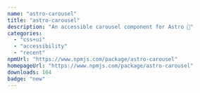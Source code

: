 ```yaml
---
name: "astro-carousel"
title: "astro-carousel"
description: "An accessible carousel component for Astro 🚀"
categories:
  - "css+ui"
  - "accessibility"
  - "recent"
npmUrl: "https://www.npmjs.com/package/astro-carousel"
homepageUrl: "https://www.npmjs.com/package/astro-carousel"
downloads: 164
badge: "new"
---
```

